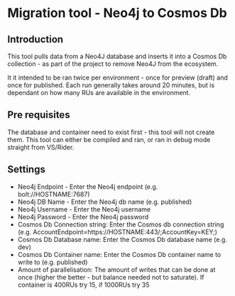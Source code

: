 # Migration tool - Neo4j to Cosmos Db

## Introduction

This tool pulls data from a Neo4J database and inserts it into a Cosmos Db collection - as
part of the project to remove Neo4J from the ecosystem.

It it intended to be ran twice per environment - once for preview (draft) and once for published.
Each run generally takes around 20 minutes, but is dependant on how many RUs are available in the
environment.

## Pre requisites

The database and container need to exist first - this tool will not create them.
This tool can either be compiled and ran, or ran in debug mode straight from VS/Rider.

## Settings

- Neo4j Endpoint - Enter the Neo4j endpoint (e.g. bolt://HOSTNAME:7687)
- Neo4j DB Name - Enter the Neo4j db name (e.g. published)
- Neo4j Username - Enter the Neo4j username
- Neo4j Password - Enter the Neo4j password
- Cosmos Db Connection string: Enter the Cosmos db connection string
(e.g. AccountEndpoint=https://HOSTNAME:443/;AccountKey=KEY;)
- Cosmos Db Database name: Enter the Cosmos Db database name (e.g. dev)
- Cosmos Db Container name: Enter the Cosmos Db container name to write to (e.g. published)
- Amount of parallelisation: The amount of writes that can be done at once (higher
the better - but balance needed not to saturate). If container is 400RUs try 15,
if 1000RUs try 35
